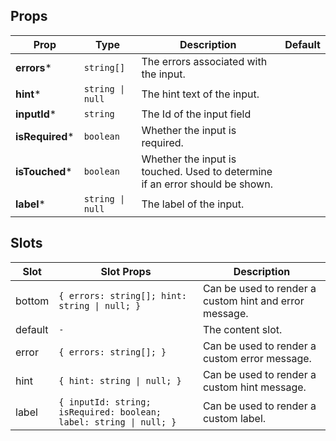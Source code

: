 <!-- This file is automatically generated, do not edit manually. -->

## Props

| Prop | Type | Description | Default |
| ---- | ---- | ----------- | ------- |
| **errors*** | `string[]` | The errors associated with the input. |  |
| **hint*** | `string \| null` | The hint text of the input. |  |
| **inputId*** | `string` | The Id of the input field |  |
| **isRequired*** | `boolean` | Whether the input is required. |  |
| **isTouched*** | `boolean` | Whether the input is touched. Used to determine if an error should be shown. |  |
| **label*** | `string \| null` | The label of the input. |  |


## Slots

| Slot | Slot Props | Description |
| --------- | ---- | ----------- |
| bottom | `{ errors: string[]; hint: string \| null; }` | Can be used to render a custom hint and error message. |
| default | `-` | The content slot. |
| error | `{ errors: string[]; }` | Can be used to render a custom error message. |
| hint | `{ hint: string \| null; }` | Can be used to render a custom hint message. |
| label | `{ inputId: string; isRequired: boolean; label: string \| null; }` | Can be used to render a custom label. |

